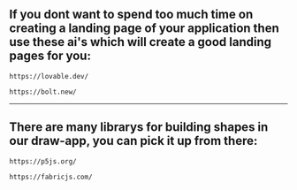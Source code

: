 ## If you dont want to spend too much time on creating a landing page of your application then use these ai's which will create a good landing pages for you:

```link
https://lovable.dev/
```

```link
https://bolt.new/
```


---


## There are many librarys for building shapes in our draw-app, you can pick it up from there:


```link
https://p5js.org/
```

```link
https://fabricjs.com/
```